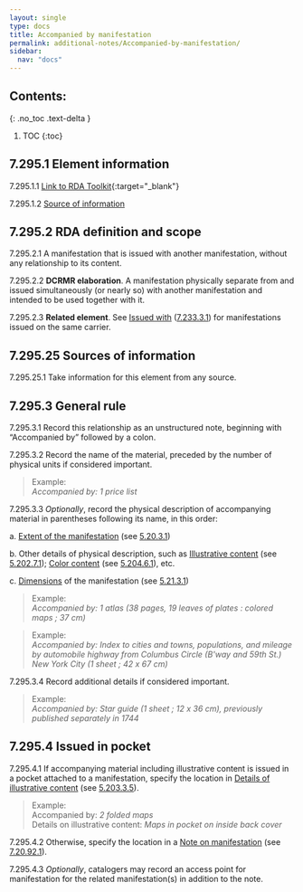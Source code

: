 ```yaml
---
layout: single
type: docs
title: Accompanied by manifestation
permalink: additional-notes/Accompanied-by-manifestation/
sidebar:
  nav: "docs"
---
```


## Contents:
{: .no_toc .text-delta }

1. TOC
{:toc}

## 7.295.1 Element information

<a name="7.295.1.1">7.295.1.1</a> [Link to RDA Toolkit](https://beta.rdatoolkit.org/Content/Index?externalId=en-US_ala-c700044a-97ee-3f4b-8ac3-2139c2e827ca){:target="_blank"}

<a name="7.295.1.2">7.295.1.2</a> [Source of information](/DCRMR/additional-notes/)

## 7.295.2 RDA definition and scope

<a name="7.295.2.1">7.295.2.1</a> A manifestation that is issued with another manifestation, without any relationship to its content.

<a name="7.295.2.2">7.295.2.2</a> **DCRMR elaboration**. A manifestation physically separate from and issued simultaneously (or nearly so) with another manifestation and intended to be used together with it.

<a name="7.295.2.3">7.295.2.3</a> **Related element**. See [Issued with](/DCRMR/additional-notes/Issued-with/) ([7.233.3.1](/DCRMR/additional-notes/Issued-with/#7.233.3.1)) for manifestations issued on the same carrier.

## 7.295.25 Sources of information

<a name="7.295.25.1">7.295.25.1</a> Take information for this element from any source.

## 7.295.3 General rule

<a name="7.295.3.1">7.295.3.1</a> Record this relationship as an unstructured note, beginning with “Accompanied by” followed by a colon.

<a name="7.295.3.2">7.295.3.2</a> Record the name of the material, preceded by the number of physical units if considered important.

> Example:  
> <CITE>Accompanied by: 1 price list</CITE>

<a name="7.295.3.3">7.295.3.3</a> *Optionally*, record the physical description of accompanying material in parentheses following its name, in this order:

a.	[Extent of the manifestation](/DCRMR/phys-desc/Extent-of-manifestation/) (see [5.20.3.1](/DCRMR/phys-desc/Extent-of-manifestation/#5.20.3.1)) 

b.	Other details of physical description, such as [Illustrative content](/DCRMR/phys-desc/Illustrative-content/) (see [5.202.7.1](/DCRMR/phys-desc/Illustrative-content/#5.202.7.1)); [Color content](/DCRMR/phys-desc/Color-content) (see [5.204.6.1](/DCRMR/phys-desc/Color-content/#5.204.6.1)), etc.

c.	[Dimensions](/DCRMR/phys-desc/Dimensions/) of the manifestation (see [5.21.3.1](/DCRMR/phys-desc/Dimensions/#5.21.3.1))

>Example:  
> <CITE>Accompanied by: 1 atlas (38 pages, 19 leaves of plates : colored maps ; 37 cm)</CITE>

>Example:  
> <CITE>Accompanied by: Index to cities and towns, populations, and mileage by automobile highway from Columbus Circle (B'way and 59th St.) New York City (1 sheet ; 42 x 67 cm)</CITE>

<a name="7.295.3.4">7.295.3.4</a> Record additional details if considered important. 

>Example:  
> <CITE>Accompanied by: Star guide (1 sheet ; 12 x 36 cm), previously published separately in 1744 </CITE>

## 7.295.4 Issued in pocket

<a name="7.295.4.1">7.295.4.1</a> If accompanying material including illustrative content is issued in a pocket attached to a manifestation, specify the location in [Details of illustrative content](/DCRMR/phys-desc/Details-of-illustrative-content/) (see [5.203.3.5](/DCRMR/phys-desc/Details-of-illustrative-content/#5.203.3.5)). 

>Example:  
> Accompanied by: <CITE>2 folded maps</CITE>  
> Details on illustrative content: <CITE>Maps in pocket on inside back cover</CITE>

<a name="7.295.4.2">7.295.4.2</a> Otherwise, specify the location in a [Note on manifestation](/DCRMR/additional-notes/Note-on-manifestation/) (see [7.20.92.1](/DCRMR/additional-notes/Note-on-manifestation/#7.20.92.1)).

<a name="7.295.4.3">7.295.4.3</a>  *Optionally*, catalogers may record an access point for manifestation for the related manifestation(s) in addition to the note. 